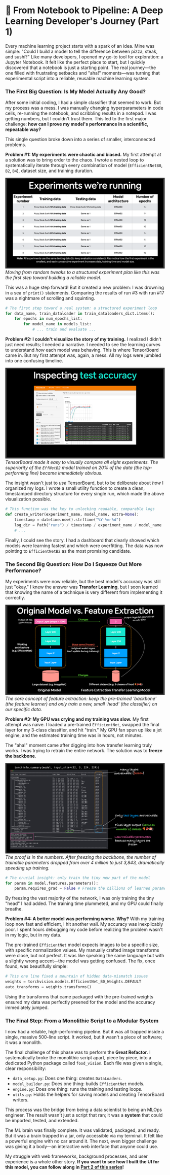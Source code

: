 # 🧠 From Notebook to Pipeline: A Deep Learning Developer's Journey (Part 1)

Every machine learning project starts with a spark of an idea. Mine was simple: "Could I build a model to tell the difference between pizza, steak, and sushi?" Like many developers, I opened my go-to tool for exploration: a Jupyter Notebook. It felt like the perfect place to start, but I quickly discovered that a notebook is just a starting point. The real journey—the one filled with frustrating setbacks and "aha!" moments—was turning that experimental script into a reliable, reusable machine learning system.

### The First Big Question: Is My Model Actually Any Good?

After some initial coding, I had a simple classifier that seemed to work. But my process was a mess. I was manually changing hyperparameters in code cells, re-running the notebook, and scribbling results in a notepad. I was getting numbers, but I couldn't trust them. This led to the first major challenge: **how can I prove my model's performance in a scientific, repeatable way?**

This single question broke down into a series of smaller, interconnected problems.

**Problem #1: My experiments were chaotic and biased.**
My first attempt at a solution was to bring order to the chaos. I wrote a nested loop to systematically iterate through every combination of model (`EfficientNetB0`, `B2`, `B4`), dataset size, and training duration.

![A table showing the structured plan for all 8 experiments, varying model type, data size, and epochs.](posts_assets/experiments-table.png)
*Moving from random tweaks to a structured experiment plan like this was the first step toward building a reliable model.*

This was a huge step forward! But it created a new problem: I was drowning in a sea of `print()` statements. Comparing the results of run #3 with run #17 was a nightmare of scrolling and squinting.

```python
# The first step toward a real system: a structured experiment loop
for data_name, train_dataloader in train_dataloaders_dict.items():
    for epochs in num_epochs_list:
        for model_name in models_list:
            # ... train and evaluate ...
```

**Problem #2: I couldn't visualize the story of my training.**
I realized I didn't just need results; I needed a narrative. I needed to see the learning curves to understand *how* each model was behaving. This is where TensorBoard came in. But my first attempt was, again, a mess. All my logs were jumbled into one confusing timeline.

![A screenshot of the TensorBoard dashboard showing accuracy curves for multiple experiments.](posts_assets/tensorboard-accuracy-chart.png)
*TensorBoard made it easy to visually compare all eight experiments. The superiority of the `EffNetB2` model trained on 20% of the data (the top-performing line) became immediately obvious.*

The insight wasn't just to *use* TensorBoard, but to be deliberate about *how* I organized my logs. I wrote a small utility function to create a clean, timestamped directory structure for every single run, which made the above visualization possible.

```python
# This function was the key to unlocking readable, comparable logs
def create_writer(experiment_name, model_name, extra=None):
    timestamp = datetime.now().strftime("%Y-%m-%d")
    log_dir = Path("runs") / timestamp / experiment_name / model_name
    # ...
```

Finally, I could see the story. I had a dashboard that clearly showed which models were learning fastest and which were overfitting. The data was now pointing to `EfficientNetB2` as the most promising candidate.

### The Second Big Question: How Do I Squeeze Out More Performance?

My experiments were now reliable, but the best model's accuracy was still just "okay." I knew the answer was **Transfer Learning**, but I soon learned that knowing the name of a technique is very different from implementing it correctly.

![A diagram showing a large pre-trained model being adapted for a new, smaller task.](posts_assets/feature-extraction-diagram.png)
*The core concept of feature extraction: keep the pre-trained 'backbone' (the feature learner) and only train a new, small 'head' (the classifier) on our specific data.*

**Problem #3: My GPU was crying and my training was slow.**
My first attempt was naive. I loaded a pre-trained `EfficientNet`, swapped the final layer for my 3-class classifier, and hit "train." My GPU fan spun up like a jet engine, and the estimated training time was in hours, not minutes.

The "aha!" moment came after digging into how transfer learning truly works. I was trying to retrain the entire network. The solution was to **freeze the backbone**.

![A screenshot of the torchinfo summary showing a massive reduction in trainable parameters.](posts_assets/torchinfo-frozen-layers.png)
*The proof is in the numbers. After freezing the backbone, the number of trainable parameters dropped from over 4 million to just 3,843, dramatically speeding up training.*


```python
# The crucial insight: only train the tiny new part of the model
for param in model.features.parameters():
    param.requires_grad = False # Freeze the billions of learned parameters
```

By freezing the vast majority of the network, I was only training the tiny "head" I had added. The training time plummeted, and my GPU could finally breathe.

**Problem #4: A better model was performing worse. Why?**
With my training loop now fast and efficient, I hit another wall. My accuracy was inexplicably poor. I spent hours debugging my code before realizing the problem wasn't in my logic, but in my data.

The pre-trained `EfficientNet` model expects images to be a specific size, with specific normalization values. My manually crafted image transforms were close, but not perfect. It was like speaking the same language but with a slightly wrong accent—the model was getting confused. The fix, once found, was beautifully simple:

```python
# This one line fixed a mountain of hidden data-mismatch issues
weights = torchvision.models.EfficientNet_B0_Weights.DEFAULT
auto_transforms = weights.transforms()
```
Using the transforms that came packaged with the pre-trained weights ensured my data was perfectly preened for the model and the accuracy immediately jumped.

### The Final Step: From a Monolithic Script to a Modular System

I now had a reliable, high-performing pipeline. But it was all trapped inside a single, massive 500-line script. It worked, but it wasn't a piece of software; it was a monolith.

The final challenge of this phase was to perform the **Great Refactor**. I systematically broke the monolithic script apart, piece by piece, into a dedicated Python package called `food_vision`. Each file was given a single, clear responsibility:

-   `data_setup.py`: Does one thing: creates `DataLoaders`.
-   `model_builder.py`: Does one thing: builds `EfficientNet` models.
-   `engine.py`: Does one thing: runs the training and testing loops.
-   `utils.py`: Holds the helpers for saving models and creating TensorBoard writers.

This process was the bridge from being a data scientist to being an MLOps engineer. The result wasn't just a script that ran; it was a **system** that could be imported, tested, and extended.

The ML brain was finally complete. It was validated, packaged, and ready. But it was a brain trapped in a jar, only accessible via my terminal. It felt like a powerful engine with no car around it. The next, even bigger challenge was giving it a body—an interactive web interface that anyone could use.

My struggle with web frameworks, background processes, and user experience is a whole other story. **If you want to see how I built the UI for this model, you can follow along in [Part 2 of this series](posts/from-notebook-to-ui-the-web-deployment-journey-part-2.html)!**